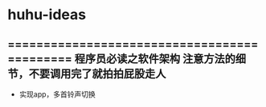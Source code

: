 # huhu-ideas
============================================
程序员必读之软件架构
注意方法的细节，不要调用完了就拍拍屁股走人
--------------------------------------------
* 实现app，多首铃声切换
